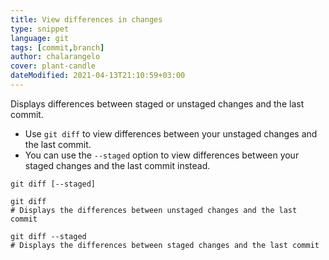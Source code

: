 ```yaml
---
title: View differences in changes
type: snippet
language: git
tags: [commit,branch]
author: chalarangelo
cover: plant-candle
dateModified: 2021-04-13T21:10:59+03:00
---
```


Displays differences between staged or unstaged changes and the last commit.

- Use `git diff` to view differences between your unstaged changes and the last commit.
- You can use the `--staged` option to view differences between your staged changes and the last commit instead.

```shell
git diff [--staged]
```

```shell
git diff
# Displays the differences between unstaged changes and the last commit

git diff --staged
# Displays the differences between staged changes and the last commit
```
